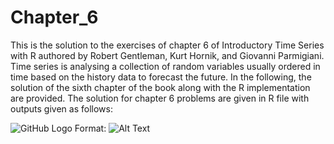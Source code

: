 # Chapter_6

This is the solution to the exercises of chapter 6 of Introductory Time Series with R authored by Robert Gentleman, Kurt Hornik, and Giovanni Parmigiani.   Time series is analysing a collection of random variables usually ordered in time based on the history data to forecast the future. In the following, the solution of the sixth chapter of the book along with the R implementation are provided.  The solution for chapter 6 problems are given in R file with outputs given as follows: 

![GitHub Logo](/quad1.png)
Format: ![Alt Text](https://raw.githubusercontent.com/vahidNaghshin/Chapter_1_Introductory_Time_Series_with_R/quad1.png)
